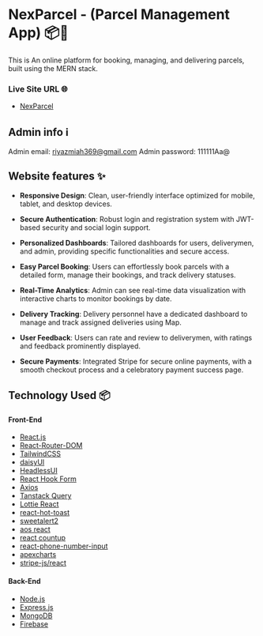 # NexParcel - (Parcel Management App) 📦📱

This is An online platform for booking, managing, and delivering parcels, built using the MERN stack.

### Live Site URL 🌐

- [NexParcel](https://nex-parcel.web.app)

## Admin info ℹ️

Admin email: riyazmiah369@gmail.com
Admin password: 111111Aa@

## Website features ✨

- **Responsive Design**: Clean, user-friendly interface optimized for mobile, tablet, and desktop devices.
- **Secure Authentication**: Robust login and registration system with JWT-based security and social login support.

- **Personalized Dashboards**: Tailored dashboards for users, deliverymen, and admin, providing specific functionalities and secure access.

- **Easy Parcel Booking**: Users can effortlessly book parcels with a detailed form, manage their bookings, and track delivery statuses.

- **Real-Time Analytics**: Admin can see real-time data visualization with interactive charts to monitor bookings by date.

- **Delivery Tracking**: Delivery personnel have a dedicated dashboard to manage and track assigned deliveries using Map.

- **User Feedback**: Users can rate and review to deliverymen, with ratings and feedback prominently displayed.

- **Secure Payments**: Integrated Stripe for secure online payments, with a smooth checkout process and a celebratory payment success page.

## Technology Used 📦

#### Front-End

- [React.js](https://react.dev)
- [React-Router-DOM](https://reactrouter.com/en/main)
- [TailwindCSS](https://github.com/vitejs/vite-plugin-react-swc)
- [daisyUI](https://daisyui.com/docs/install)
- [HeadlessUI](https://headlessui.com)
- [React Hook Form](https://react-hook-form.com)
- [Axios](https://axios-http.com/docs/intro)
- [Tanstack Query](https://tanstack.com/)
- [Lottie React](https://www.npmjs.com/package/lottie-react)
- [react-hot-toast](https://react-hot-toast.com)
- [sweetalert2](https://sweetalert2.github.io)
- [aos react](https://www.npmjs.com/package/aos?activeTab=readme)
- [react countup](https://www.npmjs.com/package/react-countup)
- [react-phone-number-input](https://www.npmjs.com/package/react-phone-number-input)
- [apexcharts](https://www.npmjs.com/package/apexcharts)
- [stripe-js/react](https://docs.stripe.com/stripe-js/react)

#### Back-End

- [Node.js](https://nodejs.org/en)
- [Express.js](https://expressjs.com)
- [MongoDB](https://www.mongodb.com)
- [Firebase](https://firebase.google.com/?gad_source=1&gclid=EAIaIQobChMIs5ywobWBhgMVcNc8Ah0DzQqyEAAYASAAEgJv7fD_BwE&gclsrc=aw.ds)
